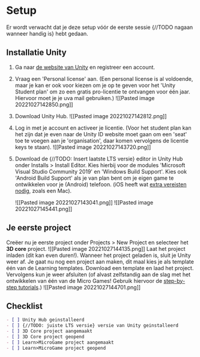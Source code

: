 # Setup

Er wordt verwacht dat je deze setup vóór de eerste sessie {//TODO nagaan wanneer handig is} hebt gedaan.

## Installatie Unity
1. Ga naar [de website van Unity](https://store.unity.com/#plans-individual) en registreer een account.
2. Vraag een 'Personal license' aan. (Een personal license is al voldoende, maar je kan er ook voor kiezen om je op te geven voor het 'Unity Student plan' om zo een gratis pro-licentie te ontvangen voor één jaar. Hiervoor moet je je uva mail gebruiken.)
   ![[Pasted image 20221027142850.png]]
3. Download Unity Hub.
	![[Pasted image 20221027142812.png]]
4. Log in met je account en activeer je licentie. (Voor het student plan kan het zijn dat je even naar de Unity ID website moet gaan om een 'seat' toe te voegen aan je 'organisation', daar komen vervolgens de licentie keys te staan).
   ![[Pasted image 20221027143720.png]]
5. Download de {//TODO: Insert laatste LTS versie} editor in Unity Hub onder Installs > Install Editor. Kies hierbij voor de modules 'Microsoft Visual Studio Community 2019' en 'Windows Build Support'. Kies ook 'Android Build Support' als je van plan bent om je eigen game te ontwikkelen voor je (Android) telefoon. (iOS heeft wat [extra vereisten nodig](https://docs.unity3d.com/Manual/UnityCloudBuildiOS.html), zoals een Mac).
    
   ![[Pasted image 20221027143041.png]]
   ![[Pasted image 20221027145441.png]]


## Je eerste project
Creëer nu je eerste project onder Projects > New Project en selecteer het **3D core** project. 
![[Pasted image 20221027144135.png]]
Laat het project inladen (dit kan even duren!). Wanneer het project geladen is, sluit je Unity weer af. Je gaat nu nog een project aan maken, dit maal kies je als template één van de Learning templates. Download een template en laad het project. Vervolgens kun je weer afsluiten (of alvast zelfstandig aan de slag met het ontwikkelen van één van de Micro Games! Gebruik hiervoor de [step-by-step tutorials](https://learn.unity.com/course/microgames-learn-the-basics-of-unity).)
![[Pasted image 20221027144701.png]]


## Checklist 
```markdown
- [ ] Unity Hub geinstalleerd
- [ ] {//TODO: juiste LTS versie} versie van Unity geinstalleerd
- [ ] 3D Core project aangemaakt
- [ ] 3D Core project geopend
- [ ] Learn>MicroGame project aangemaakt
- [ ] Learn>MicroGame project geopend
```